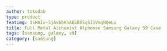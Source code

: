 ```yaml
---
author: tokodab
type: product
featimg: 1sHAIo-3jAvbbKhAELB8SqSI1VmgNQeLu
title: Full Metal Alchemist Alphonse Samsung Galaxy S9 Case
tags: [samsung, galaxy, s9]
category: [samsung]
---
```

